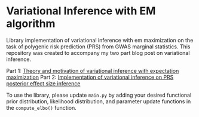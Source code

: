 # Variational Inference with EM algorithm

Library implementation of variational inference with em maximization on the task of polygenic risk prediction (PRS) from GWAS marginal statistics. This repository was created to accompany my two part blog post on variational inference.

Part 1: [Theory and motivation of variational inference with expectation maximization](https://matrixmaster.me/blog/2023/variational-inf-1/)
Part 2: [Implementation of variational inference on PRS posterior effect size inference](https://matrixmaster.me/blog/2023/variational-inf-2/)

To use the library, please update `main.py` by adding your desired functional prior distribution, likelihood distribution, and parameter update functions in the `compute_elbo()` function.
